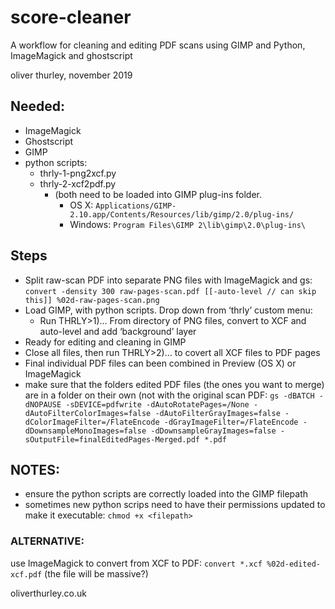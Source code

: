 # score-cleaner
A workflow for cleaning and editing PDF scans using GIMP and Python, ImageMagick and ghostscript

oliver thurley, november 2019

## Needed:
* ImageMagick
* Ghostscript
* GIMP
* python scripts:
  * thrly-1-png2xcf.py
  * thrly-2-xcf2pdf.py
  	* (both need to be loaded into GIMP plug-ins folder. 
		* OS X: `Applications/GIMP-2.10.app/Contents/Resources/lib/gimp/2.0/plug-ins/`
		* Windows: `Program Files\GIMP 2\lib\gimp\2.0\plug-ins\`

## Steps
* Split raw-scan PDF into separate PNG files with ImageMagick and gs:
  ```convert -density 300 raw-pages-scan.pdf [[-auto-level // can skip this]] %02d-raw-pages-scan.png```
* Load GIMP, with python scripts. Drop down from ‘thrly’ custom menu:
  * Run THRLY>1)… From directory of PNG files, convert to XCF and auto-level and add ‘background’ layer
* Ready for editing and cleaning in GIMP
* Close all files, then run THRLY>2)… to covert all XCF files to PDF pages
* Final individual PDF files can been combined in Preview (OS X) or ImageMagick
* make sure that the folders edited PDF files (the ones you want to merge) are in a folder on their own (not with the original scan PDF:
    ```gs -dBATCH -dNOPAUSE -sDEVICE=pdfwrite -dAutoRotatePages=/None -dAutoFilterColorImages=false -dAutoFilterGrayImages=false -dColorImageFilter=/FlateEncode -dGrayImageFilter=/FlateEncode -dDownsampleMonoImages=false -dDownsampleGrayImages=false -sOutputFile=finalEditedPages-Merged.pdf *.pdf```

## NOTES:
* ensure the python scripts are correctly loaded into the GIMP filepath
* sometimes new python scrips need to have their permissions updated to make it executable: `chmod +x <filepath>`

### ALTERNATIVE:
use ImageMagick to convert from XCF to PDF: `convert *.xcf %02d-edited-xcf.pdf` (the file will be massive?)


oliverthurley.co.uk
